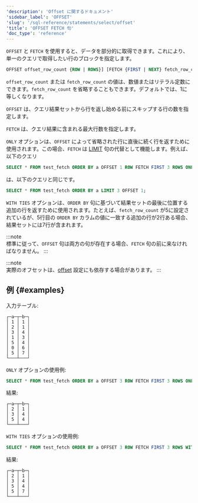 ```yaml
---
'description': 'Offset に関するドキュメント'
'sidebar_label': 'OFFSET'
'slug': '/sql-reference/statements/select/offset'
'title': 'OFFSET FETCH 句'
'doc_type': 'reference'
---
```


`OFFSET` と `FETCH` を使用すると、データを部分的に取得できます。これにより、単一のクエリで取得したい行のブロックを指定します。

```sql
OFFSET offset_row_count {ROW | ROWS}] [FETCH {FIRST | NEXT} fetch_row_count {ROW | ROWS} {ONLY | WITH TIES}]
```

`offset_row_count` または `fetch_row_count` の値は、数値またはリテラル定数にできます。`fetch_row_count` を省略することもできます。デフォルトでは、1に等しくなります。

`OFFSET` は、クエリ結果セットから行を返し始める前にスキップする行の数を指定します。

`FETCH` は、クエリ結果に含まれる最大行数を指定します。

`ONLY` オプションは、`OFFSET` によって省略された行に直後に続く行を返すために使用されます。この場合、`FETCH` は [LIMIT](../../../sql-reference/statements/select/limit.md) 句の代替として機能します。例えば、以下のクエリ

```sql
SELECT * FROM test_fetch ORDER BY a OFFSET 1 ROW FETCH FIRST 3 ROWS ONLY;
```

は、以下のクエリと同じです。

```sql
SELECT * FROM test_fetch ORDER BY a LIMIT 3 OFFSET 1;
```

`WITH TIES` オプションは、`ORDER BY` 句に基づいて結果セットの最後に位置する追加の行を返すために使用されます。たとえば、`fetch_row_count` が5に設定されているが、5行目の `ORDER BY` カラムの値に一致する追加の行が2行ある場合、結果セットには7行が含まれます。

:::note    
標準に従って、`OFFSET` 句は両方の句が存在する場合、`FETCH` 句の前に来なければなりません。
:::

:::note    
実際のオフセットは、[offset](../../../operations/settings/settings.md#offset) 設定にも依存する場合があります。
:::

## 例 {#examples}

入力テーブル:

```text
┌─a─┬─b─┐
│ 1 │ 1 │
│ 2 │ 1 │
│ 3 │ 4 │
│ 1 │ 3 │
│ 5 │ 4 │
│ 0 │ 6 │
│ 5 │ 7 │
└───┴───┘
```

`ONLY` オプションの使用例:

```sql
SELECT * FROM test_fetch ORDER BY a OFFSET 3 ROW FETCH FIRST 3 ROWS ONLY;
```

結果:

```text
┌─a─┬─b─┐
│ 2 │ 1 │
│ 3 │ 4 │
│ 5 │ 4 │
└───┴───┘
```

`WITH TIES` オプションの使用例:

```sql
SELECT * FROM test_fetch ORDER BY a OFFSET 3 ROW FETCH FIRST 3 ROWS WITH TIES;
```

結果:

```text
┌─a─┬─b─┐
│ 2 │ 1 │
│ 3 │ 4 │
│ 5 │ 4 │
│ 5 │ 7 │
└───┴───┘
```
